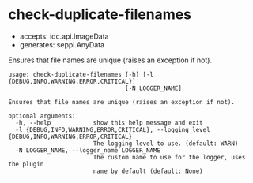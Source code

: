 # check-duplicate-filenames

* accepts: idc.api.ImageData
* generates: seppl.AnyData

Ensures that file names are unique (raises an exception if not).

```
usage: check-duplicate-filenames [-h] [-l {DEBUG,INFO,WARNING,ERROR,CRITICAL}]
                                 [-N LOGGER_NAME]

Ensures that file names are unique (raises an exception if not).

optional arguments:
  -h, --help            show this help message and exit
  -l {DEBUG,INFO,WARNING,ERROR,CRITICAL}, --logging_level {DEBUG,INFO,WARNING,ERROR,CRITICAL}
                        The logging level to use. (default: WARN)
  -N LOGGER_NAME, --logger_name LOGGER_NAME
                        The custom name to use for the logger, uses the plugin
                        name by default (default: None)
```

